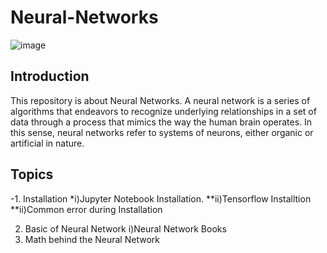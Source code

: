 # Neural-Networks
![image](https://user-images.githubusercontent.com/59665707/125332716-32e7f400-e36b-11eb-9c66-bc26aba4b11f.png)

## Introduction

This repository is about Neural Networks. A neural network is a series of algorithms that endeavors to recognize underlying relationships in a set of data through a process that mimics the way the human brain operates. In this sense, neural networks refer to systems of neurons, either organic or artificial in nature.

## Topics

-1. Installation
*i)Jupyter Notebook Installation.
**ii)Tensorflow Installtion
**ii)Common error during Installation 

2. Basic of Neural Network
i)Neural Network Books
3. Math behind the Neural Network





